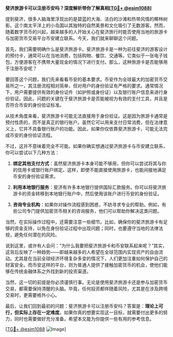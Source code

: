 **斐济旅游卡可以注册币安吗？深度解析带你了解真相[[TG💪+ @esim1088](https://t.me/s/esim1088)]**

提到斐济，很多人脑海里浮现出的是碧蓝的大海、洁白的沙滩和热带风情的椰林树影。这个南太平洋上的小岛国以其独特的自然美景和文化吸引了无数游客。然而，随着数字货币的兴起，越来越多的人开始关心在斐济旅行时能否使用当地的旅游卡与加密货币交易平台币安建立联系。今天，我们就来聊聊这个问题。

首先，我们需要明确什么是斐济旅游卡。斐济旅游卡是一种为前往斐济的游客设计的预付卡，通常可以在当地消费，包括购物、餐饮、交通等。它类似于一张电子钱包，方便游客在不携带大量现金的情况下进行支付。那么，这种旅游卡是否能够用于注册币安呢？

要回答这个问题，我们先来看看币安的基本要求。币安作为全球最大的加密货币交易所之一，其注册流程相对简单，但对用户的身份验证有严格的要求。通常情况下，用户需要提供有效的身份证件（如护照或身份证）以及银行账户信息来进行身份验证。因此，问题的关键在于斐济旅游卡是否能被视为有效的支付工具，并且是否符合币安的身份验证标准。

从技术角度来看，斐济旅游卡可能无法直接用于身份验证。这是因为旅游卡通常是预付性质的，而不是真正的银行账户。虽然它可以用来支付日常消费，但在法律意义上，它并不具备银行账户的功能。因此，如果你仅依靠斐济旅游卡，可能无法完成币安的身份验证流程。

不过，这并不意味着完全不可能。如果你确实想通过斐济旅游卡与币安建立联系，你可以尝试以下几种方法：

1. **绑定其他支付方式**：虽然斐济旅游卡本身可能不够用，但你可以尝试将其与你的信用卡或银行账户绑定。这样，即使不能直接使用旅游卡，也能间接地满足币安的身份验证需求。
   
2. **利用本地银行服务**：斐济有许多本地银行提供国际汇款服务。你可以将斐济旅游卡的资金转移到本地银行账户中，然后使用该账户进行币安的身份验证。

3. **咨询专业机构**：如果你对操作流程感到困惑，不妨寻求专业的帮助。例如，有些公司专门提供加密货币相关的咨询服务，他们可以帮助你解决这类问题。

当然，在实际操作过程中，还需要注意一些细节。比如，确保你的斐济旅游卡有足够的资金支持，以免在身份验证过程中出现问题；同时，也要遵守当地的法律法规，避免任何潜在的风险。

说到这里，或许有人会问：“为什么我要把斐济旅游卡和币安联系起来呢？”其实，这背后反映了一种趋势——即越来越多的人希望在全球范围内实现资产的自由流动。尤其是在当前全球经济环境复杂多变的情况下，人们更加注重如何保护自己的财富安全。而币安这样的平台，则为普通人提供了接触加密货币的机会，使他们能够在传统金融体系之外找到新的投资渠道。

当然，这一切的前提是你必须谨慎行事。无论是使用斐济旅游卡还是参与加密货币交易，都需要保持清醒的头脑。毕竟，任何投资都伴随着风险，尤其是在涉及跨境交易时，更需要格外小心。

最后，让我们回到最初的问题：斐济旅游卡可以注册币安吗？答案是：**理论上可行，但实际上存在一定难度**。如果你真的想要实现这一目标，就需要付出更多的努力，同时也需要做好充分准备。希望本文能为你提供一些有用的参考信息。

[[TG💪+ @esim1088](https://t.me/s/esim1088) ![Image](https://i.postimg.cc/4NQfJmqS/Snipaste-2025-05-13-00-14-12.png)]